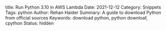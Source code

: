 title: Run Python 3.10 in AWS Lambda
Date: 2021-12-12
Category: Snippets
Tags: python
Author: Rehan Haider
Summary: A guide to download Python from official sources
Keywords: download python, python downloaf, cpython
Status: hidden